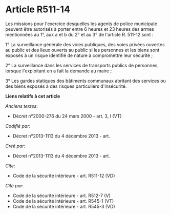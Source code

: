 # Article R511-14

Les missions pour l'exercice desquelles les agents de police municipale peuvent être autorisés à porter entre 6 heures et 23
heures des armes mentionnées au 1°, aux a et b du 2° et au 3° de l'article R. 511-12 sont : 

1° La surveillance générale des voies publiques, des voies privées ouvertes au public et des lieux ouverts au public si les
personnes et les biens sont exposés à un risque identifié de nature à compromettre leur sécurité ; 

2° La surveillance dans les services de transports publics de personnes, lorsque l'exploitant en a fait la demande au
maire ; 

3° Les gardes statiques des bâtiments communaux abritant des services ou des biens exposés à des risques particuliers
d'insécurité.

**Liens relatifs à cet article**

_Anciens textes_:

  - Décret n°2000-276 du 24 mars 2000 - art. 3, I (VT)

_Codifié par_:

  - Décret n°2013-1113 du 4 décembre 2013 - art.

_Créé par_:

  - Décret n°2013-1113 du 4 décembre 2013 - art.

_Cite_:

  - Code de la sécurité intérieure - art. R511-12 (VD)

_Cité par_:

  - Code de la sécurité intérieure - art. R512-7 (V)
  - Code de la sécurité intérieure - art. R545-1 (VT)
  - Code de la sécurité intérieure - art. R545-3 (VD)
